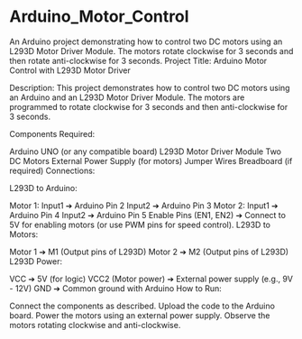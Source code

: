 # Arduino_Motor_Control
An Arduino project demonstrating how to control two DC motors using an L293D Motor Driver Module. The motors rotate clockwise for 3 seconds and then rotate anti-clockwise for 3 seconds.
Project Title: Arduino Motor Control with L293D Motor Driver

Description:
This project demonstrates how to control two DC motors using an Arduino and an L293D Motor Driver Module. The motors are programmed to rotate clockwise for 3 seconds and then anti-clockwise for 3 seconds.

Components Required:

Arduino UNO (or any compatible board)
L293D Motor Driver Module
Two DC Motors
External Power Supply (for motors)
Jumper Wires
Breadboard (if required)
Connections:

L293D to Arduino:

Motor 1:
Input1 ➔ Arduino Pin 2
Input2 ➔ Arduino Pin 3
Motor 2:
Input1 ➔ Arduino Pin 4
Input2 ➔ Arduino Pin 5
Enable Pins (EN1, EN2) ➔ Connect to 5V for enabling motors (or use PWM pins for speed control).
L293D to Motors:

Motor 1 ➔ M1 (Output pins of L293D)
Motor 2 ➔ M2 (Output pins of L293D)
L293D Power:

VCC ➔ 5V (for logic)
VCC2 (Motor power) ➔ External power supply (e.g., 9V - 12V)
GND ➔ Common ground with Arduino
How to Run:

Connect the components as described.
Upload the code to the Arduino board.
Power the motors using an external power supply.
Observe the motors rotating clockwise and anti-clockwise.
